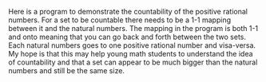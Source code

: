 Here is a program to demonstrate the countability of the positive rational numbers. For a set to be countable there needs to be a 1-1 mapping between it and the natural numbers.
The mapping in the program is both 1-1 and onto meaning that you can go back and forth between the two sets.  Each natural numbers goes to one positive rational number and visa-versa.  My hope is that
this may help young math students to understand the idea of countability and that a set can appear to be much bigger than the natural numbers and still be the same size.
